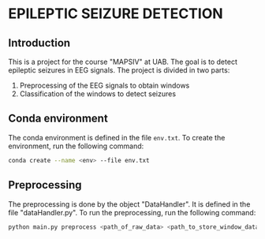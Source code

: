 # EPILEPTIC SEIZURE DETECTION

## Introduction

This is a project for the course "MAPSIV" at UAB. The goal is to detect epileptic seizures in EEG signals. The project is divided in two parts:
1. Preprocessing of the EEG signals to obtain windows
2. Classification of the windows to detect seizures

## Conda environment

The conda environment is defined in the file `env.txt`. To create the environment, run the following command:

```bash
conda create --name <env> --file env.txt
```

## Preprocessing

The preprocessing is done by the object "DataHandler". It is defined in the file "dataHandler.py". To run the preprocessing, run the following command:

```bash
python main.py preprocess <path_of_raw_data> <path_to_store_window_data> <path_to_store_metadata>
```


